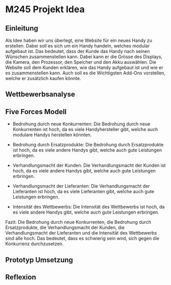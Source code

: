 # M245 Projekt Idea

## Einleitung
Als Idee haben wir uns überlegt, eine Website für ein neues Handy zu erstellen. Dabei soll es sich um ein Handy handeln, welches modular aufgebaut ist. Das bedeutet, dass der Kunde das Handy nach seinen Wünschen zusammenstellen kann. Dabei kann er die Grösse des Displays, die Kamera, den Prozessor, den Speicher und den Akku auswählen. Die Website soll dem Kunden erklären, wie das Handy aufgebaut ist und wie er es zusammenstellen kann. Auch soll es die Wichtigsten Add-Ons vorstellen, welche er zusätzlich kaufen könnte.


## Wettbewerbsanalyse

## Five Forces Modell
- Bedrohung durch neue Konkurrenten: Die Bedrohung durch neue Konkurrenten ist hoch, da es viele Handyhersteller gibt, welche auch modulare Handys herstellen könnten.

- Bedrohung durch Ersatzprodukte: Die Bedrohung durch Ersatzprodukte ist hoch, da es viele andere Handys gibt, welche auch gute Leistungen erbringen.

- Verhandlungsmacht der Kunden: Die Verhandlungsmacht der Kunden ist hoch, da es viele andere Handys gibt, welche auch gute Leistungen erbringen.

- Verhandlungsmacht der Lieferanten: Die Verhandlungsmacht der Lieferanten ist hoch, da es viele Lieferanten gibt, welche auch gute Leistungen erbringen.

- Intensität des Wettbewerbs: Die Intensität des Wettbewerbs ist hoch, da es viele andere Handys gibt, welche auch gute Leistungen erbringen.

Fazit: Die Bedrohung durch neue Konkurrenten, die Bedrohung durch Ersatzprodukte, die Verhandlungsmacht der Kunden, die Verhandlungsmacht der Lieferanten und die Intensität des Wettbewerbs sind alle hoch. Das bedeutet, dass es schwierig sein wird, sich gegen die Konkurrenz durchzusetzen.

## Prototyp Umsetzung

## Reflexion
